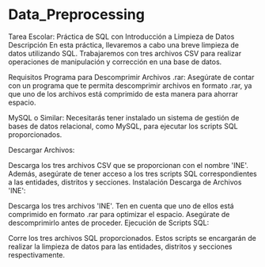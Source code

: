 # Data_Preprocessing

Tarea Escolar: Práctica de SQL con Introducción a Limpieza de Datos
Descripción
En esta práctica, llevaremos a cabo una breve limpieza de datos utilizando SQL. Trabajaremos con tres archivos CSV para realizar operaciones de manipulación y corrección en una base de datos.

Requisitos
Programa para Descomprimir Archivos .rar: Asegúrate de contar con un programa que te permita descomprimir archivos en formato .rar, ya que uno de los archivos está comprimido de esta manera para ahorrar espacio.

MySQL o Similar: Necesitarás tener instalado un sistema de gestión de bases de datos relacional, como MySQL, para ejecutar los scripts SQL proporcionados.

Descargar Archivos:

Descarga los tres archivos CSV que se proporcionan con el nombre 'INE'.
Además, asegúrate de tener acceso a los tres scripts SQL correspondientes a las entidades, distritos y secciones.
Instalación
Descarga de Archivos 'INE':

Descarga los tres archivos 'INE'. Ten en cuenta que uno de ellos está comprimido en formato .rar para optimizar el espacio. Asegúrate de descomprimirlo antes de proceder.
Ejecución de Scripts SQL:

Corre los tres archivos SQL proporcionados. Estos scripts se encargarán de realizar la limpieza de datos para las entidades, distritos y secciones respectivamente.
